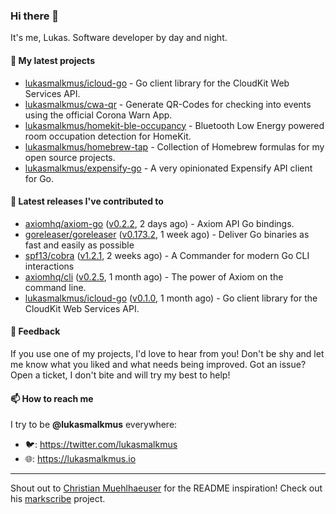 ### Hi there 👋

It's me, Lukas. Software developer by day and night.

#### 🌱 My latest projects

- [lukasmalkmus/icloud-go](https://github.com/lukasmalkmus/icloud-go) - Go client library for the CloudKit Web Services API.
- [lukasmalkmus/cwa-qr](https://github.com/lukasmalkmus/cwa-qr) - Generate QR-Codes for checking into events using the official Corona Warn App.
- [lukasmalkmus/homekit-ble-occupancy](https://github.com/lukasmalkmus/homekit-ble-occupancy) - Bluetooth Low Energy powered room occupation detection for HomeKit.
- [lukasmalkmus/homebrew-tap](https://github.com/lukasmalkmus/homebrew-tap) - Collection of Homebrew formulas for my open source projects.
- [lukasmalkmus/expensify-go](https://github.com/lukasmalkmus/expensify-go) - A very opinionated Expensify API client for Go.

#### 🔭 Latest releases I've contributed to

- [axiomhq/axiom-go](https://github.com/axiomhq/axiom-go) ([v0.2.2](https://github.com/axiomhq/axiom-go/releases/tag/v0.2.2), 2 days ago) - Axiom API Go bindings.
- [goreleaser/goreleaser](https://github.com/goreleaser/goreleaser) ([v0.173.2](https://github.com/goreleaser/goreleaser/releases/tag/v0.173.2), 1 week ago) - Deliver Go binaries as fast and easily as possible
- [spf13/cobra](https://github.com/spf13/cobra) ([v1.2.1](https://github.com/spf13/cobra/releases/tag/v1.2.1), 2 weeks ago) - A Commander for modern Go CLI interactions
- [axiomhq/cli](https://github.com/axiomhq/cli) ([v0.2.5](https://github.com/axiomhq/cli/releases/tag/v0.2.5), 1 month ago) - The power of Axiom on the command line.
- [lukasmalkmus/icloud-go](https://github.com/lukasmalkmus/icloud-go) ([v0.1.0](https://github.com/lukasmalkmus/icloud-go/releases/tag/v0.1.0), 1 month ago) - Go client library for the CloudKit Web Services API.

#### 💬 Feedback

If you use one of my projects, I'd love to hear from you! Don't be shy and let
me know what you liked and what needs being improved. Got an issue? Open a
ticket, I don't bite and will try my best to help!

#### 📫 How to reach me

I try to be **@lukasmalkmus** everywhere:

- 🐦: https://twitter.com/lukasmalkmus
- 🌐: https://lukasmalkmus.io

---

Shout out to [Christian Muehlhaeuser](https://github.com/muesli) for the README
inspiration! Check out his [markscribe](https://github.com/muesli/markscribe)
project.
